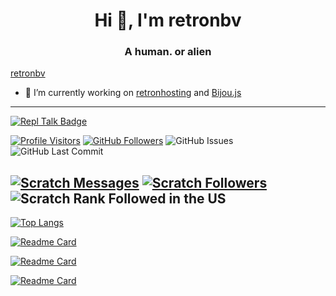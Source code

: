 <h1 align="center">Hi 👋, I'm retronbv</h1>
<h3 align="center">A human. or alien</h3>

[retronbv](https://google.com/search?q=retronbv)

- 🔭 I’m currently working on [retronhosting](https://github.com/retronhosting/retronhosting) and [Bijou.js](https://github.com/Bijou-js)
---

[![Repl Talk Badge](https://replit-badge.vercel.app/api?id=59324&type=.svg&style=flat&theme=dark)](https://replit.com/talk/templates/Express-Website-Template/59324)

[![Profile Visitors](https://visitor-badge-reloaded.herokuapp.com/badge?page_id=retronbv.visitor.badge.reloaded&color=0074aa&style=for-the-badge&logo=github)](https://github.com/retronbv)
[![GitHub Followers](https://img.shields.io/github/followers/retronbv?color=0074aa&logo=github&style=for-the-badge)](https://github.com/retronbv?tab=followers)
![GitHub Issues](https://img.shields.io/github/issues/retronhosting/retronhosting?color=0074aa&logo=github&style=for-the-badge)
![GitHub Last Commit](https://img.shields.io/github/last-commit/retronbv/retronbv?color=0074aa&logo=github&style=for-the-badge)

[![Scratch Messages](https://img.shields.io/badge/dynamic/json?label=Messages&query=count&url=https%3A%2F%2Fapi.scratch.mit.edu%2Fusers%2FYOYITsM3M8%2Fmessages%2Fcount&color=0074aa&style=for-the-badge&logo=scratch&logoColor=fff)](https://scratch.mit.edu/users/retronbv/)
[![Scratch Followers](https://img.shields.io/badge/dynamic/json?label=Followers&query=statistics.followers&url=https%3A%2F%2Fscratchdb.lefty.one%2Fv2%2Fuser%2Finfo%2FYOYITsM3M8&color=0074aa&style=for-the-badge&logo=scratch&logoColor=fff)](https://scratch.mit.edu/users/retronbv/followers/)
![Scratch Rank Followed in the US](https://img.shields.io/badge/dynamic/json?style=for-the-badge&cacheSeconds=1&color=0074aa&label=Rank%20Followed%20USA&query=statistics.ranks.country.followers&url=https://scratchdb.lefty.one/v2/user/info/YOYITsM3M8&logo=scratch&logoColor=fff)
---
[![Top Langs](https://github-readme-stats.vercel.app/api/top-langs/?username=retronbv)](https://retronbv.github.io)

[![Readme Card](https://github-readme-stats.vercel.app/api/pin/?username=retronhosting&repo=retronhosting)](https://retronbv.github.io)

[![Readme Card](https://github-readme-stats.vercel.app/api/pin/?username=bijou-js&repo=bijou.js)](bijou.js.org)

[![Readme Card](https://github-readme-stats.vercel.app/api/pin/?username=retronbv&repo=badges)](https://retronbv.github.io/badges)


